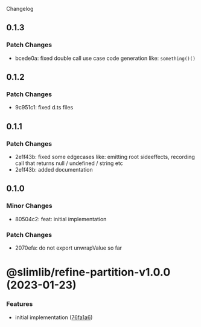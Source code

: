 Changelog

## 0.1.3

### Patch Changes

- bcede0a: fixed double call use case code generation like: `something()()`

## 0.1.2

### Patch Changes

- 9c951c1: fixed d.ts files

## 0.1.1

### Patch Changes

- 2e1f43b: fixed some edgecases like: emitting root sideeffects, recording call that returns null / undefined / string etc
- 2e1f43b: added documentation

## 0.1.0

### Minor Changes

- 80504c2: feat: initial implementation

### Patch Changes

- 2070efa: do not export unwrapValue so far

# @slimlib/refine-partition-v1.0.0 (2023-01-23)

### Features

- initial implementation ([76fa1a6](https://github.com/kshutkin/slimlib/commit/76fa1a697fc0d9caceb1b0c2b361092b41619d5b))
